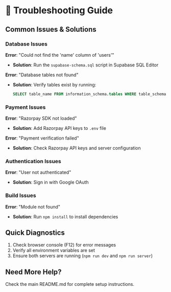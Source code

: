 # 🔧 Troubleshooting Guide

## Common Issues & Solutions

### Database Issues

**Error**: "Could not find the 'name' column of 'users'"

- **Solution**: Run the `supabase-schema.sql` script in Supabase SQL Editor

**Error**: "Database tables not found"

- **Solution**: Verify tables exist by running:
  ```sql
  SELECT table_name FROM information_schema.tables WHERE table_schema = 'public';
  ```

### Payment Issues

**Error**: "Razorpay SDK not loaded"

- **Solution**: Add Razorpay API keys to `.env` file

**Error**: "Payment verification failed"

- **Solution**: Check Razorpay API keys and server configuration

### Authentication Issues

**Error**: "User not authenticated"

- **Solution**: Sign in with Google OAuth

### Build Issues

**Error**: "Module not found"

- **Solution**: Run `npm install` to install dependencies

## Quick Diagnostics

1. Check browser console (F12) for error messages
2. Verify all environment variables are set
3. Ensure both servers are running (`npm run dev` and `npm run server`)

## Need More Help?

Check the main README.md for complete setup instructions.


